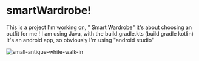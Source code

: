 # smartWardrobe!
This is a project I'm working on, " Smart Wardrobe" it's about choosing an outfit for me !
I am using Java, with the build.gradle.kts (build gradle kotlin)
It's an android app, so obviously I'm using "android studio"

![small-antique-white-walk-in](https://github.com/coderLadyCodes/smartWardrobe/assets/23296799/45c2b641-63a2-4725-8757-5f7dc5d21277)
